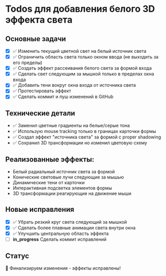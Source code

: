 # Todos для добавления белого 3D эффекта света

## Основные задачи
- [x] ✅ Изменить текущий цветной свет на белый источник света
- [x] ✅ Ограничить область света только окном ввода (не выходить за его пределы)
- [x] ✅ Создать эффект рассеивания белого света за формой входа
- [x] ✅ Сделать свет следующим за мышкой только в пределах окна входа
- [x] ✅ Добавить тени вокруг окна входа от источника света
- [x] ✅ Протестировать эффект
- [x] ✅ Сделать коммит и пуш изменений в GitHub

## Технические детали
- ✅ Заменил цветные градиенты на белые/серые тона
- ✅ Использую mouse tracking только в границах карточки формы
- ✅ Создал эффект "источника света" за формой с proper shadowing
- ✅ Сохранил 3D трансформации но изменил цветовую схему

## Реализованные эффекты:
- Белый радиальный источник света за формой
- Конические световые лучи следующие за мышью
- Динамические тени от карточки
- Интерактивная подсветка элементов формы
- 3D трансформации реагирующие на движение мыши

## Новые исправления
- [x] ✅ Убрать резкий круг света следующий за мышкой
- [x] ✅ Сделать более плавные анимации света внутри окна
- [x] ✅ Улучшить центральную область эффекта
- [ ] **in_progress** Сделать коммит исправлений

## Статус
🎯 Финализируем изменения - эффекты исправлены!
